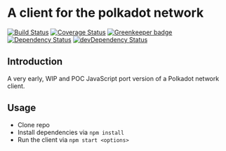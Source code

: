 # A client for the polkadot network

[![Build Status](https://travis-ci.org/polkadot-js/client.svg?branch=master)](https://travis-ci.org/polkadot-js/client)
[![Coverage Status](https://coveralls.io/repos/github/polkadot-js/client/badge.svg?branch=master)](https://coveralls.io/github/polkadot-js/client?branch=master)
[![Greenkeeper badge](https://badges.greenkeeper.io/polkadot-js/client.svg)](https://greenkeeper.io/)
[![Dependency Status](https://david-dm.org/polkadot-js/client.svg)](https://david-dm.org/polkadot-js/client)
[![devDependency Status](https://david-dm.org/polkadot-js/client/dev-status.svg)](https://david-dm.org/polkadot-js/client#info=devDependencies)

## Introduction

A very early, WIP and POC JavaScript port version of a Polkadot network client.

## Usage

- Clone repo
- Install dependencies via `npm install`
- Run the client via `npm start <options>`
